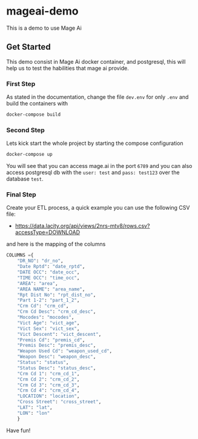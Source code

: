 # mageai-demo
This is a demo to use Mage Ai

## Get Started

This demo consist in Mage Ai docker container, and postgresql, this will help us to test the habilities that mage ai provide.

### First Step
As stated in the documentation, change the file `dev.env` for only `.env` and build the containers with

```bash
docker-compose build
```

### Second Step

Lets kick start the whole project by starting the compose configuration

```bash
docker-compose up
```

You will see that you can access mage.ai in the port `6789` and you can also access postgresql db with the `user: test` and `pass: test123` over the database `test`.

### Final Step

Create your ETL process, a quick example you can use the following CSV file:

- https://data.lacity.org/api/views/2nrs-mtv8/rows.csv?accessType=DOWNLOAD

and here is the mapping of the columns

```python
COLUMNS ={
    "DR_NO": "dr_no",
    "Date Rptd": "date_rptd",
    "DATE OCC": "date_occ",
    "TIME OCC": "time_occ",
    "AREA": "area",
    "AREA NAME": "area_name",
    "Rpt Dist No": "rpt_dist_no",
    "Part 1-2": "part_1_2",
    "Crm Cd": "crm_cd",
    "Crm Cd Desc": "crm_cd_desc",
    "Mocodes": "mocodes",
    "Vict Age": "vict_age",
    "Vict Sex": "vict_sex",
    "Vict Descent": "vict_descent",
    "Premis Cd": "premis_cd",
    "Premis Desc": "premis_desc",
    "Weapon Used Cd": "weapon_used_cd",
    "Weapon Desc": "weapon_desc",
    "Status": "status",
    "Status Desc": "status_desc",
    "Crm Cd 1": "crm_cd_1",
    "Crm Cd 2": "crm_cd_2",
    "Crm Cd 3": "crm_cd_3",
    "Crm Cd 4": "crm_cd_4",
    "LOCATION": "location",
    "Cross Street": "cross_street",
    "LAT": "lat",
    "LON": "lon"
    }
```

Have fun!
